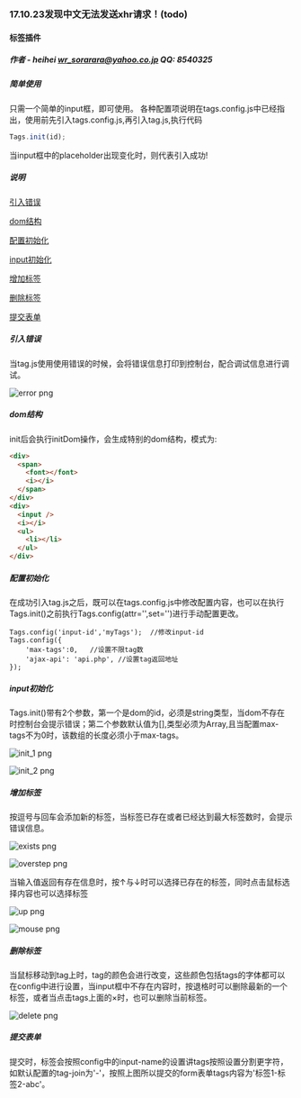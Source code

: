 ### 17.10.23发现中文无法发送xhr请求！(todo)

#### 标签插件

##### 作者 - heihei <wr_sorarara@yahoo.co.jp>   QQ: 8540325

##### 简单使用
只需一个简单的input框，即可使用。
各种配置项说明在tags.config.js中已经指出，使用前先引入tags.config.js,再引入tag.js,执行代码

```Javascript
Tags.init(id);
```

当input框中的placeholder出现变化时，则代表引入成功!

##### 说明
[引入错误](#error)

[dom结构](#tree)

[配置初始化](#config)

[input初始化](#init)

[增加标签](#add)

[删除标签](#delete)

[提交表单](#submit)

<h5 id="error">引入错误</h5>
当tag.js使用使用错误的时候，会将错误信息打印到控制台，配合调试信息进行调试。

![error png](https://github.com/hiRainn/wheels-for-php/raw/master/tags/md_images/error.png)

<h5 id='tree'>dom结构</h5>
init后会执行initDom操作，会生成特别的dom结构，模式为:

```HTML
<div>
  <span>
    <font></font>
    <i></i>
  </span>
</div>
<div>
  <input />  
  <i></i>
  <ul>
    <li></li>
  </ul>
</div>
```

<h5 id='config'>配置初始化</h5>
在成功引入tag.js之后，既可以在tags.config.js中修改配置内容，也可以在执行Tags.init()之前执行Tags.config(attr='',set='')进行手动配置更改。

```
Tags.config('input-id','myTags');  //修改input-id
Tags.config({
    'max-tags':0,   //设置不限tag数
    'ajax-api': 'api.php', //设置tag返回地址
});
```

<h5 id="init">input初始化</h5>
Tags.init()带有2个参数，第一个是dom的id，必须是string类型，当dom不存在时控制台会提示错误；第二个参数默认值为[],类型必须为Array,且当配置max-tags不为0时，该数组的长度必须小于max-tags。

![init_1 png](https://github.com/hiRainn/wheels-for-php/raw/master/tags/md_images/init_1.png)

![init_2 png](https://github.com/hiRainn/wheels-for-php/raw/master/tags/md_images/init_2.png)

<h5 id="add">增加标签</h5>
按逗号与回车会添加新的标签，当标签已存在或者已经达到最大标签数时，会提示错误信息。

![exists png](https://github.com/hiRainn/wheels-for-php/raw/master/tags/md_images/exists.png)

![overstep png](https://github.com/hiRainn/wheels-for-php/raw/master/tags/md_images/overstep.png)

当输入值返回有存在信息时，按↑与↓时可以选择已存在的标签，同时点击鼠标选择内容也可以选择标签

![up png](https://github.com/hiRainn/wheels-for-php/raw/master/tags/md_images/up_down.png)

![mouse png](https://github.com/hiRainn/wheels-for-php/raw/master/tags/md_images/mouse.png)

<h5 id="delete">删除标签</h5>
当鼠标移动到tag上时，tag的颜色会进行改变，这些颜色包括tags的字体都可以在config中进行设置，当input框中不存在内容时，按退格时可以删除最新的一个标签，或者当点击tags上面的&times;时，也可以删除当前标签。

![delete png](https://github.com/hiRainn/wheels-for-php/raw/master/tags/md_images/delete.png)

<h5 id="submit">提交表单</h5>
提交时，标签会按照config中的input-name的设置讲tags按照设置分割更字符，如默认配置的tag-join为'-'，按照上图所以提交的form表单tags内容为'标签1-标签2-abc'。